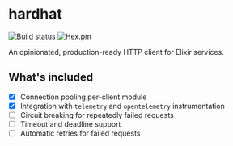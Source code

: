 # hardhat

[![Build status](https://github.com/seancribbs/hardhat/actions/workflows/ci.yaml/badge.svg)](https://github.com/seancribbs/hardhat/actions/workflows/ci.yaml) [![Hex.pm](https://img.shields.io/hexpm/v/hardhat.svg)](https://hex.pm/packages/hardhat)

<!-- MDOC -->
An opinionated, production-ready HTTP client for Elixir services.

## What's included

- [X] Connection pooling per-client module
- [X] Integration with `telemetry` and `opentelemetry` instrumentation
- [ ] Circuit breaking for repeatedly failed requests
- [ ] Timeout and deadline support
- [ ] Automatic retries for failed requests
